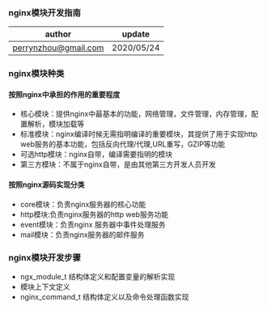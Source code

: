 ### nginx模块开发指南

| author | update |
| ------ | ------ |
| perrynzhou@gmail.com | 2020/05/24 |


### nginx模块种类
#### 按照nginx中承担的作用的重要程度
- 核心模块：提供nginx中最基本的功能，网络管理，文件管理，内存管理，配置解析，模块加载等
- 标准模块：nginx编译时候无需指明编译的重要模块，其提供了用于实现http web服务的基本功能，包括反向代理/代理,URL重写，GZIP等功能
- 可选http模块：nginx自带，编译需要指明的模块
- 第三方模块：不属于nginx自带，是由其他第三方开发人员开发

#### 按照nginx源码实现分类

- core模块：负责nginx服务器的核心功能
- http模块:负责nginx服务器的http web服务功能
- event模块：负责nginx 服务器中事件处理服务
- mail模块：负责nginx服务器的邮件服务

### nginx模块开发步骤

- ngx_module_t 结构体定义和配置变量的解析实现
- 模块上下文定义
- nginx_command_t 结构体定义以及命令处理函数实现


